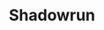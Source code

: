 ---
title: Shadowrun
crosslinks:
- SixthWorld
- rpg
- talesfromtechsupport
- gametales
- lfg
- shadownet
- shadowrunreturns
- EmeraldGrid
- AskHistorians
- rpghorrorstories
- Pathfinder
- Economics
- trains
- gaming
- RunByPost
- WarCollege
- roll4it
- audiodrama
- DIY
---